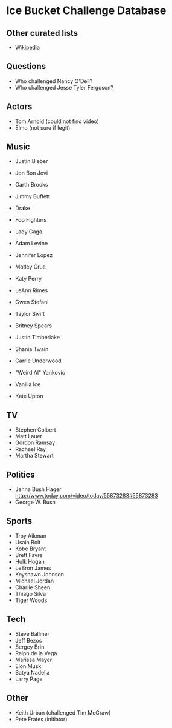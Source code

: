 Ice Bucket Challenge Database
=============================

Other curated lists
-------------------
* [Wikipedia](http://en.wikipedia.org/wiki/Ice_Bucket_Challenge)

Questions
---------
* Who challenged Nancy O'Dell?
* Who challenged Jesse Tyler Ferguson?

Actors
------
* Tom Arnold (could not find video)
* Elmo (not sure if legit)

Music
-----
* Justin Bieber
* Jon Bon Jovi
* Garth Brooks
* Jimmy Buffett
* Drake
* Foo Fighters
* Lady Gaga
* Adam Levine
* Jennifer Lopez
* Motley Crue
* Katy Perry
* LeAnn Rimes
* Gwen Stefani
* Taylor Swift
* Britney Spears
* Justin Timberlake
* Shania Twain
* Carrie Underwood
* "Weird Al" Yankovic
* Vanilla Ice

* Kate Upton

TV
--
* Stephen Colbert
* Matt Lauer
* Gordon Ramsay
* Rachael Ray
* Martha Stewart

Politics
--------
* Jenna Bush Hager http://www.today.com/video/today/55873283#55873283
* George W. Bush

Sports
------
* Troy Aikman
* Usain Bolt
* Kobe Bryant
* Brett Favre
* Hulk Hogan
* LeBron James
* Keyshawn Johnson
* Michael Jordan
* Charlie Sheen
* Thiago Silva
* Tiger Woods

Tech
----
* Steve Ballmer
* Jeff Bezos
* Sergey Brin
* Ralph de la Vega
* Marissa Mayer
* Elon Musk
* Satya Nadella
* Larry Page

Other
-----
* Keith Urban (challenged Tim McGraw)
* Pete Frates (initiator)
